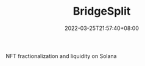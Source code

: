 ﻿---
weight: 
title: "BridgeSplit"
description: "NFT fractionalization and liquidity on Solana"
date: 2022-03-25T21:57:40+08:00
lastmod: 2022-03-25T16:45:40+08:00
draft: false
authors: ["Metabd"]
featuredImage: "478.jpg"
link: "https://www.bridgesplit.com/"
tags: ["BridgeSplit","数字收藏品"]
categories: ["navigation"]
navigation: ["数字收藏品"]
lightgallery: true
toc: true
pinned: false
recommend: false
recommend1: false
---
NFT fractionalization and liquidity on Solana
